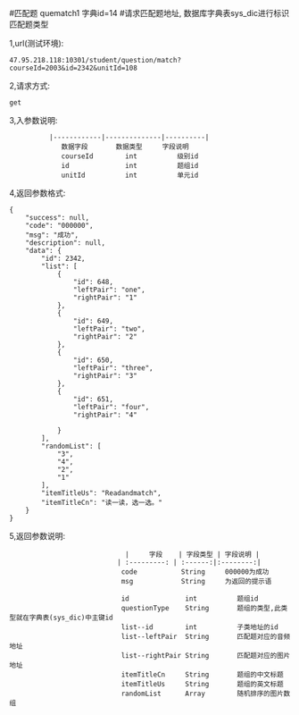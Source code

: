 #匹配题  quematch1 字典id=14
#请求匹配题地址, 数据库字典表sys_dic进行标识匹配题类型

1,url(测试环境): 

    47.95.218.118:10301/student/question/match?courseId=2003&id=2342&unitId=108
    
2,请求方式: 

    get
    
3,入参数说明:

              |------------|--------------|----------|
                 数据字段       数据类型     字段说明
                 courseId        int          级别id
                 id              int          题组id
                 unitId          int          单元id
4,返回参数格式:

```
{
    "success": null,
    "code": "000000",
    "msg": "成功",
    "description": null,
    "data": {
        "id": 2342,
        "list": [
            {
                "id": 648,
                "leftPair": "one",
                "rightPair": "1"
            },
            {
                "id": 649,
                "leftPair": "two",
                "rightPair": "2"
            },
            {
                "id": 650,
                "leftPair": "three",
                "rightPair": "3"
            },
            {
                "id": 651,
                "leftPair": "four",
                "rightPair": "4"
                
            }
        ],
        "randomList": [
            "3",
            "4",
            "2",
            "1"
        ],
        "itemTitleUs": "Readandmatch",
        "itemTitleCn": "读一读，选一选。"
    }
}
```

5,返回参数说明:
           

                                 |     字段    | 字段类型 | 字段说明 |
                               | :---------: | :------:|:--------:|
                                code           String     000000为成功
                                msg            String     为返回的提示语
                                
                                id              int          题组id
                                questionType    String       题组的类型,此类型就在字典表(sys_dic)中主键id
                                list--id        int          子类地址的id
                                list--leftPair  String       匹配题对应的音频地址
                                list--rightPair String       匹配题对应的图片地址
                                itemTitleCn     String       题组的中文标题
                                itemTitleUs     String       题组的英文标题
                                randomList      Array        随机排序的图片数组


